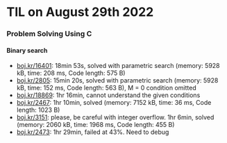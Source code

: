 # **TIL on August 29th 2022**
### Problem Solving Using C
#### Binary search
- [boj.kr/16401](../../../Problem%20Solving/boj/Binary%20search/16401-08-29-2022.cpp): 18min 53s, solved with parametric search (memory: 5928 kB, time: 208 ms, Code length: 575 B)
- [boj.kr/2805](../../../Problem%20Solving/boj/Binary%20search/2805-08-29-2022.cpp): 15min 20s, solved with parametric search (memory: 5928 kB, time: 152 ms, Code length: 563 B), M = 0 condition omitted
- [boj.kr/18869](../../../Problem%20Solving/boj/Binary%20search/18869-08-29-2022.cpp): 1hr 16min, cannot understand the given conditions
- [boj.kr/2467](../../../Problem%20Solving/boj/Binary%20search/2467-08-29-2022.cpp): 1hr 10min, solved (memory: 7152 kB, time: 36 ms, Code length: 1023 B)
- [boj.kr/3151](../../../Problem%20Solving/boj/Binary%20search/3151-08-29-2022.cpp): please, be careful with integer overflow. 1hr 6min, solved (memory: 2060 kB, time: 1968 ms, Code length: 455 B)
- [boj.kr/2473](../../../Problem%20Solving/boj/Binary%20search/2473-08-29-2022.cpp): 1hr 29min, failed at 43%. Need to debug